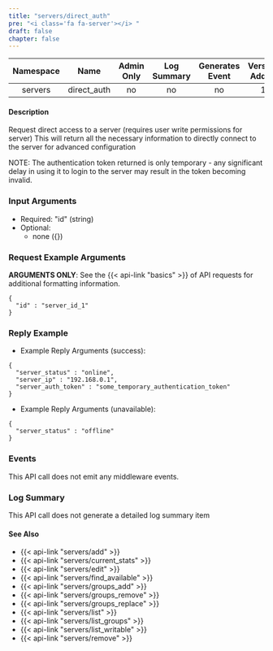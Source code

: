 ```yaml
---
title: "servers/direct_auth"
pre: "<i class='fa fa-server'></i> "
draft: false
chapter: false
---
```


| Namespace | Name | Admin Only | Log Summary | Generates Event | Version Added
|:----------------:|:--------:|:--------:|:--------:|:--------:|:---:|
| servers | direct_auth | no | no | no | 1 |

#### Description
Request direct access to a server (requires user write permissions for server)
This will return all the necessary information to directly connect to the server for advanced configuration

NOTE: The authentication token returned is only temporary - any significant delay in using it to login to the server may result in the token becoming invalid.


### Input Arguments
* Required:
   "id" (string)
* Optional:
   * none ({})


### Request Example Arguments
**ARGUMENTS ONLY**: See the {{< api-link "basics" >}} of API requests for additional formatting information.

```
{
  "id" : "server_id_1"
}
```

### Reply Example
* Example Reply Arguments (success):
```
{
  "server_status" : "online",
  "server_ip" : "192.168.0.1",
  "server_auth_token" : "some_temporary_authentication_token"
}
```

* Example Reply Arguments (unavailable):
```
{
  "server_status" : "offline"
}
```

### Events
This API call does not emit any middleware events.

### Log Summary
This API call does not generate a detailed log summary item

#### See Also
* {{< api-link "servers/add" >}}
* {{< api-link "servers/current_stats" >}}
* {{< api-link "servers/edit" >}}
* {{< api-link "servers/find_available" >}}
* {{< api-link "servers/groups_add" >}}
* {{< api-link "servers/groups_remove" >}}
* {{< api-link "servers/groups_replace" >}}
* {{< api-link "servers/list" >}}
* {{< api-link "servers/list_groups" >}}
* {{< api-link "servers/list_writable" >}}
* {{< api-link "servers/remove" >}}
